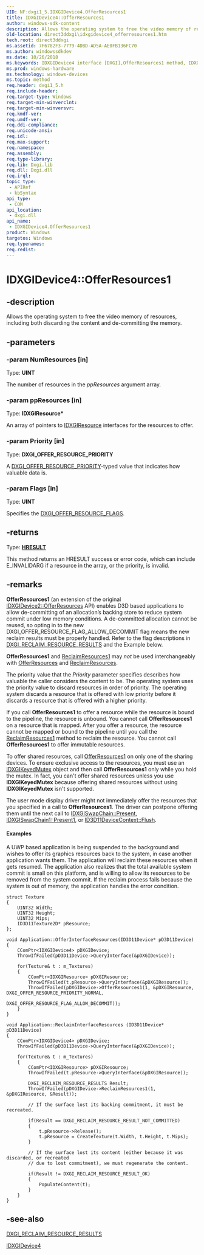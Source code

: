 ```yaml
---
UID: NF:dxgi1_5.IDXGIDevice4.OfferResources1
title: IDXGIDevice4::OfferResources1
author: windows-sdk-content
description: Allows the operating system to free the video memory of resources, including both discarding the content and de-committing the memory.
old-location: direct3ddxgi\idxgidevice4_offerresources1.htm
tech.root: direct3ddxgi
ms.assetid: 7F6782F3-7779-4DBD-AD5A-AE0FB136FC70
ms.author: windowssdkdev
ms.date: 10/26/2018
ms.keywords: IDXGIDevice4 interface [DXGI],OfferResources1 method, IDXGIDevice4.OfferResources1, IDXGIDevice4::OfferResources1, OfferResources1, OfferResources1 method [DXGI], OfferResources1 method [DXGI],IDXGIDevice4 interface, direct3ddxgi.idxgidevice4_offerresources1, dxgi1_5/IDXGIDevice4::OfferResources1
ms.prod: windows-hardware
ms.technology: windows-devices
ms.topic: method
req.header: dxgi1_5.h
req.include-header: 
req.target-type: Windows
req.target-min-winverclnt: 
req.target-min-winversvr: 
req.kmdf-ver: 
req.umdf-ver: 
req.ddi-compliance: 
req.unicode-ansi: 
req.idl: 
req.max-support: 
req.namespace: 
req.assembly: 
req.type-library: 
req.lib: Dxgi.lib
req.dll: Dxgi.dll
req.irql: 
topic_type:
 - APIRef
 - kbSyntax
api_type:
 - COM
api_location:
 - dxgi.dll
api_name:
 - IDXGIDevice4.OfferResources1
product: Windows
targetos: Windows
req.typenames: 
req.redist: 
---
```


# IDXGIDevice4::OfferResources1


## -description


Allows the operating system to free the video memory of resources, including both discarding the content and de-committing the memory.


## -parameters




### -param NumResources [in]

Type: <b>UINT</b>

The number of resources in the <i>ppResources</i> argument array.


### -param ppResources [in]

Type: <b>IDXGIResource*</b>

An array of pointers to <a href="https://msdn.microsoft.com/de1f11a5-194b-438e-975b-3945179d0ed7">IDXGIResource</a> interfaces for the resources to offer.


### -param Priority [in]

Type: <b>DXGI_OFFER_RESOURCE_PRIORITY</b>

A <a href="https://msdn.microsoft.com/BDC0AAA3-2B72-4732-82CE-458C14B0D993">DXGI_OFFER_RESOURCE_PRIORITY</a>-typed value that indicates how valuable data is.


### -param Flags [in]

Type: <b>UINT</b>

Specifies the <a href="https://msdn.microsoft.com/55107136-60C0-49E9-8DD1-24878E67FCBB">DXGI_OFFER_RESOURCE_FLAGS</a>.


## -returns



Type: <b><a href="455d07e9-52c3-4efb-a9dc-2955cbfd38cc">HRESULT</a></b>

This method returns an HRESULT success or error code, which can include E_INVALIDARG if a resource in the array, or the priority, is invalid.




## -remarks



<b>OfferResources1</b> (an extension of the original <a href="https://msdn.microsoft.com/E642DDD5-17FE-4BB9-823F-1DA51C281253">IDXGIDevice2::OfferResources</a> API) enables D3D based applications to allow de-committing of an allocation’s backing store to reduce system commit under low memory conditions. 
A de-committed allocation cannot be reused, so opting in to the new DXGI_OFFER_RESOURCE_FLAG_ALLOW_DECOMMIT flag means the new reclaim results must be properly handled. Refer to the flag descriptions in <a href="https://msdn.microsoft.com/AF7082A5-6280-4602-9944-EC2DFF91BBB9">DXGI_RECLAIM_RESOURCE_RESULTS</a> and the Example below.

<b>OfferResources1</b> and <a href="https://msdn.microsoft.com/83D09C41-CB96-4ADA-AE38-7D9542CCCFE0">ReclaimResources1</a> may <i>not</i> be used interchangeably with <a href="https://msdn.microsoft.com/E642DDD5-17FE-4BB9-823F-1DA51C281253">OfferResources</a> and <a href="https://msdn.microsoft.com/30533605-0F5A-4D15-B01E-7C23E2AE775E">ReclaimResources</a>. 


The priority value that the  <i>Priority</i> parameter specifies describes how valuable the caller considers the content to be.  The operating system uses the priority value to discard resources in order of priority. The operating system discards a resource that is offered with low priority before it discards a resource that is  offered with a higher priority.

If you call <b>OfferResources1</b> to offer a resource while the resource is bound to the pipeline, the resource is unbound.  You cannot call <b>OfferResources1</b> on a resource that is mapped.  After you offer a resource, the resource cannot be mapped or bound to the pipeline until you call the <a href="https://msdn.microsoft.com/83D09C41-CB96-4ADA-AE38-7D9542CCCFE0">ReclaimResources1</a> method to reclaim the resource. You cannot call <b>OfferResources1</b> to offer immutable resources.

To offer shared resources, call <a href="https://msdn.microsoft.com/E642DDD5-17FE-4BB9-823F-1DA51C281253">OfferResources1</a> on only one of the sharing devices.  To ensure exclusive access to the resources, you must use an <a href="https://msdn.microsoft.com/f790eb46-f116-4258-8c8d-de1ece4a1f21">IDXGIKeyedMutex</a> object and then call <b>OfferResources1</b> only while you hold the mutex. In fact, you can't offer shared resources unless you use <b>IDXGIKeyedMutex</b> because offering shared resources without using <b>IDXGIKeyedMutex</b> isn't supported.

The user mode display driver might not immediately offer the resources that you specified in a call to <b>OfferResources1</b>. The driver can postpone offering them until the next call to <a href="https://msdn.microsoft.com/4214fa05-d876-420e-a125-c68d6c4e6801">IDXGISwapChain::Present</a>, <a href="https://msdn.microsoft.com/F795A719-71BA-4A25-B41A-9D93F96B6CA4">IDXGISwapChain1::Present1</a>, or <a href="https://msdn.microsoft.com/e204c585-4996-4274-a654-b9912e957fe6">ID3D11DeviceContext::Flush</a>.


#### Examples

A UWP based application is being suspended to the background and wishes to offer its graphics resources back to the system, in case another application wants them. The application will reclaim these resources when it gets resumed. The application also realizes that the total available system commit is small on this platform, and is willing to allow its resources to be removed from the system commit. If the reclaim process fails because the system is out of memory, the application handles the error condition.  


<pre class="syntax" xml:space="preserve"><code>struct Texture 
{ 
    UINT32 Width; 
    UINT32 Height; 
    UINT32 Mips; 
    ID3D11Texture2D* pResource; 
};  

void Application::OfferInterfaceResources(ID3D11Device* pD3D11Device) 
{ 
    CComPtr&lt;IDXGIDevice4&gt; pDXGIDevice; 
    ThrowIfFailed(pD3D11Device-&gt;QueryInterface(&amp;pDXGIDevice)); 

    for(Texture&amp; t : m_Textures) 
    { 
        CComPtr&lt;IDXGIResource&gt; pDXGIResource; 
        ThrowIfFailed(t.pResource-&gt;QueryInterface(&amp;pDXGIResource));   
        ThrowIfFailed(pDXGIDevice-&gt;OfferResources1(1, &amp;pDXGIResource, DXGI_OFFER_RESOURCE_PRIORITY_NORMAL, 
											DXGI_OFFER_RESOURCE_FLAG_ALLOW_DECOMMIT)); 
    } 
} 

void Application::ReclaimInterfaceResources (ID3D11Device* pD3D11Device) 
{ 
    CComPtr&lt;IDXGIDevice4&gt; pDXGIDevice; 
    ThrowIfFailed(pD3D11Device-&gt;QueryInterface(&amp;pDXGIDevice));  

    for(Texture&amp; t : m_Textures) 
    { 
        CComPtr&lt;IDXGIResource&gt; pDXGIResource; 
        ThrowIfFailed(t.pResource-&gt;QueryInterface(&amp;pDXGIResource));       

        DXGI_RECLAIM_RESOURCE_RESULTS Result; 
        ThrowIfFailed(pDXGIDevice-&gt;ReclaimResources1(1, &amp;pDXGIResource, &amp;Result)); 

        // If the surface lost its backing commitment, it must be recreated. 

        if(Result == DXGI_RECLAIM_RESOURCE_RESULT_NOT_COMMITTED) 
        { 
            t.pResource-&gt;Release(); 
            t.pResource = CreateTexture(t.Width, t.Height, t.Mips); 
        }  

        // If the surface lost its content (either because it was discarded, or recreated 
        // due to lost commitment), we must regenerate the content. 

        if(Result != DXGI_RECLAIM_RESOURCE_RESULT_OK) 
        { 
            PopulateContent(t); 
        } 
    } 
} 
</code></pre>



## -see-also




<a href="https://msdn.microsoft.com/AF7082A5-6280-4602-9944-EC2DFF91BBB9">DXGI_RECLAIM_RESOURCE_RESULTS</a>



<a href="https://msdn.microsoft.com/15EA6B68-587E-4D92-A70D-7DDA9915EBC2">IDXGIDevice4</a>
 

 

